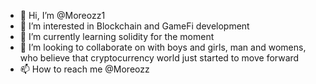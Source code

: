 - 👋 Hi, I’m @Moreozz1
- 👀 I’m interested in Blockchain and GameFi development
- 🌱 I’m currently learning solidity for the moment
- 💞️ I’m looking to collaborate on with boys and girls, man and womens, who believe that cryptocurrency world just started to move forward
- 📫 How to reach me @Moreozz

<!---
Moreozz1/Moreozz1 is a ✨ special ✨ repository because its `README.md` (this file) appears on your GitHub profile.
You can click the Preview link to take a look at your changes.
--->
